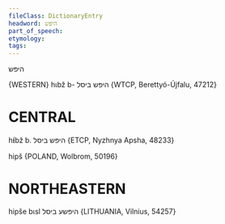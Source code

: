 ```yaml
---
fileClass: DictionaryEntry
headword: היפּש
part_of_speech: 
etymology: 
tags: 
---
```

היפּש

{WESTERN}
hɩbž b- היפּש ביסל {WTCP, Berettyó-Újfalu, 47212}

CENTRAL
========

hᵻ́bž b. היפּש ביסל {ETCP, Nyzhnya Apsha, 48233}

hipš {POLAND, Wolbrom, 50196}

NORTHEASTERN
==============

hipše bɩsl היפּשע ביסל {LITHUANIA, Vilnius, 54257}
